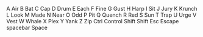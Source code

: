 A	Air	B	Bat	C	Cap	D	Drum	E	Each	F	Fine
G	Gust	H	Harp	I	Sit	J	Jury	K	Krunch	L	Look
M	Made	N	Near	O	Odd	P	Pit	Q	Quench	R	Red
S	Sun	T	Trap	U	Urge	V	Vest	W	Whale	X	Plex
Y	Yank	Z	Zip	Ctrl	Control	Shift	Shift	Esc	Escape	spacebar	Space
